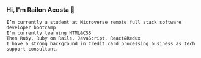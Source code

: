 ### Hi, I'm Railon Acosta 👋

    I’m currently a student at Microverse remote full stack software developer bootcamp
    I'm currently learning HTML&CSS
    Then Ruby, Ruby on Rails, JavaScript, React&Redux
    I have a strong background in Credit card processing business as tech support consultant.
<!--
**RailonA/RailonA** is a ✨ _special_ ✨ repository because its `README.md` (this file) appears on your GitHub profile.

Here are some ideas to get you started:

- 🔭 I’m currently working on ...
- 🌱 I’m currently learning ...
- 👯 I’m looking to collaborate on ...
- 🤔 I’m looking for help with ...
- 💬 Ask me about ...
- 📫 How to reach me: ...
- 😄 Pronouns: ...
- ⚡ Fun fact: ...
-->

